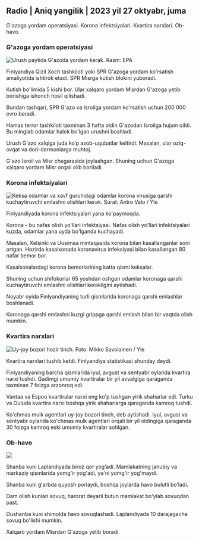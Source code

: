 ## Radio \| Aniq yangilik \| 2023 yil 27 oktyabr, juma

G'azoga yordam operatsiyasi. Korona infektsiyalari. Kvartira narxlari. Ob-havo.

### G'azoga yordam operatsiyasi

![Urush paytida G'azoda yordam kerak. Rasm: EPA](https://images.cdn.yle.fi/image/upload/c_crop,h_3780,w_6720,x_0,y_700/ar_1.7777777777777777,c_fill,g_faces,h_675,w_pr_0./d_120./f_auto/fl_lossy/v1698396491/39-1192101653b784c2d563)

Finlyandiya Qizil Xoch tashkiloti yoki SPR G'azoga yordam ko'rsatish amaliyotida ishtirok etadi. SPR Misrga kutish blokini yuboradi.

Kutish bo'limida 5 kishi bor. Ular xalqaro yordam Misrdan G‘azoga yetib borishiga ishonch hosil qilishadi.

Bundan tashqari, SPR G'azo va Isroilga yordam ko'rsatish uchun 200 000 evro beradi.

Hamas terror tashkiloti taxminan 3 hafta oldin G'azodan Isroilga hujum qildi. Bu minglab odamlar halok bo'lgan urushni boshladi.

Urush G‘azo xalqiga juda ko‘p azob-uqubatlar keltirdi. Masalan, ular oziq-ovqat va dori-darmonlarga muhtoj.

G'azo Isroil va Misr chegarasida joylashgan. Shuning uchun G'azoga xalqaro yordam Misr orqali olib boriladi.

### Korona infektsiyalari

![Keksa odamlar va xavf guruhidagi odamlar korona virusiga qarshi kuchaytiruvchi emlashni olishlari kerak. Surat: Antro Valo / Yle](https://images.cdn.yle.fi/image/upload/c_crop,h_3510,w_6240,x_0,y_400/ar_1.777777777777777,c_fill,g_faces,h_620,w/670d/q_auto:eco/f_auto/fl_lossy/v1670569792/39-933588623dccc01a881)

Finlyandiyada korona infektsiyalari yana ko'paymoqda.

Korona - bu nafas olish yo'llari infektsiyasi. Nafas olish yo'llari infektsiyalari kuzda, odamlar yana uyda bo'lganda kuchayadi.

Masalan, Xelsinki va Uusimaa mintaqasida korona bilan kasallanganlar soni ortgan. Hozirda kasalxonada koronavirus infeksiyasi bilan kasallangan 80 nafar bemor bor.

Kasalxonalardagi korona bemorlarining katta qismi keksalar.

Shuning uchun shifokorlar 65 yoshdan oshgan odamlar koronaga qarshi kuchaytiruvchi emlashni olishlari kerakligini aytishadi.

Noyabr oyida Finlyandiyaning turli qismlarida koronaga qarshi emlashlar boshlanadi.

Koronaga qarshi emlashni kuzgi grippga qarshi emlash bilan bir vaqtda olish mumkin.

### Kvartira narxlari

![Uy-joy bozori hozir tinch. Foto: Mikko Savolainen / Yle](https://images.cdn.yle.fi/image/upload/c_crop,h_3348,w_5952,x_0,y_483/ar_1.777777777777777,c_fill,g_faces,w_02/h_02q_auto:eco/f_auto/fl_lossy/v1694415905/39-117017864fea8c7baf74)

Kvartira narxlari tushib ketdi. Finlyandiya statistikasi shunday deydi.

Finlyandiyaning barcha qismlarida iyul, avgust va sentyabr oylarida kvartira narxi tushdi. Qadimgi umumiy kvartiralar bir yil avvalgiga qaraganda taxminan 7 foizga arzonroq edi.

Vantaa va Espoo kvartiralar narxi eng ko'p tushgan yirik shaharlar edi. Turku va Ouluda kvartira narxi boshqa yirik shaharlarga qaraganda kamroq tushdi.

Ko'chmas mulk agentlari uy-joy bozori tinch, deb aytishadi. Iyul, avgust va sentyabr oylarida ko'chmas mulk agentlari orqali bir yil oldingiga qaraganda 30 foizga kamroq eski umumiy kvartiralar sotilgan.

### Ob-havo

![](https://images.cdn.yle.fi/image/upload/c_crop,h_1080,w_1919,x_0,y_0/ar_1.7777777777777777,c_fill,g_faces,h_675,w_1200/eq/eqf_auto/fl_lossy/v1698421548/39-1192510653bdb0fbe9af)

Shanba kuni Laplandiyada biroz qor yog‘adi. Mamlakatning janubiy va markaziy qismlarida yomg'ir yog'adi, ya'ni yomg'ir yog'maydi.

Shanba kuni gʻarbda quyosh porlaydi, boshqa joylarda havo bulutli boʻladi.

Dam olish kunlari sovuq, harorat deyarli butun mamlakat bo'ylab sovuqdan past.

Dushanba kuni shimolda havo sovuqlashadi. Laplandiyada 10 darajagacha sovuq bo'lishi mumkin.

Xalqaro yordam Misrdan G'azoga yetib boradi.